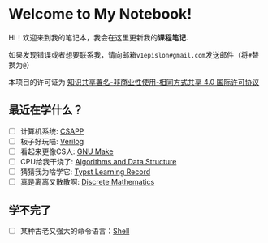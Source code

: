 # Welcome to My Notebook!

Hi！欢迎来到我的笔记本，我会在这里更新我的**课程笔记**.

如果发现错误或者想要联系我，请向邮箱`v1epislon#gmail.com`发送邮件（将`#`替换为`@`）

本项目的许可证为 <!--[![CC BY-NC-SA Logo](https://i.creativecommons.org/l/by-nc-sa/4.0/80x15.png) -->[知识共享署名-非商业性使用-相同方式共享 4.0 国际许可协议](https://creativecommons.org/licenses/by-nc-sa/4.0/deed.zh)

## 最近在学什么？

- [ ] 计算机系统: [CSAPP](./Computer%20Science/System/CSAPP.md)
- [ ] 板子好玩喵: [Verilog](./Computer%20Science/System/Verilog.md)
- [ ] 看起来更像CS人: [GNU Make](./Computer%20Science/Programming%20Basis/GNU%20Make.md)
- [ ] CPU给我干烧了: [Algorithms and Data Structure](./Computer%20Science/Algorithm/Algorithms%20and%20Data%20Structure.md)
- [ ] 猜猜我为啥学它: [Typst Learning Record](./Varia/Typst.md)
- [ ] 真是离离又散散啊: [Discrete Mathematics](./Math/Discrete%20Mathematics/Discrete%20Mathematics.md)

## 学不完了

- [ ] 某种古老又强大的命令语言：[Shell](./Computer%20Science/Programming%20Basis/Shell.md)

<!-- # Who Am I？

我是浙江大学竺可桢学院图灵班的一名大一新生，主修专业为人工智能， -->